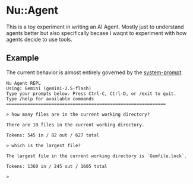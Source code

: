# Nu::Agent

This is a toy experiment in writing an AI Agent.  Mostly just to understand agents better but also specifically becase I waqnt to experiment with how agents decide to use tools.


## Example

The current behavior is almost entirely governed by the [system-prompt](lib/nu/agent.rb#L22-L46).

````
Nu Agent REPL
Using: Gemini (gemini-2.5-flash)
Type your prompts below. Press Ctrl-C, Ctrl-D, or /exit to quit.
Type /help for available commands
============================================================

> how many files are in the current working directory?

There are 10 files in the current working directory.

Tokens: 545 in / 82 out / 627 total

> which is the largest file?

The largest file in the current working directory is `Gemfile.lock`.

Tokens: 1360 in / 245 out / 1605 total

>
````
